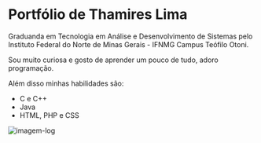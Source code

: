 # Portfólio de Thamires Lima
Graduanda em Tecnologia em Análise e Desenvolvimento de Sistemas pelo Instituto Federal do Norte de Minas Gerais - IFNMG Campus Teófilo Otoni.

Sou muito curiosa e gosto de aprender um pouco de tudo, adoro programação.

Além disso minhas habilidades são:
- C e C++
- Java
- HTML, PHP e CSS

![imagem-log](https://encrypted-tbn0.gstatic.com/images?q=tbn:ANd9GcQ7DeyOwjMZPmY67cNNrYgwnwCqvHdMVk0p1g&usqp=CAU)
